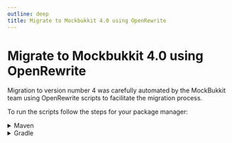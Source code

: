 ```yaml
---
outline: deep
title: Migrate to Mockbukkit 4.0 using OpenRewrite
---
```


# Migrate to Mockbukkit 4.0 using OpenRewrite

Migration to version number 4 was carefully automated by the MockBukkit team using OpenRewrite scripts to
facilitate the migration process.

To run the scripts follow the steps for your package manager:

<details>
    <summary>Maven</summary>

    ```bash
    mvn org.openrewrite.maven:rewrite-maven-plugin:run \
        # TODO: Create command to migrate
    ```

</details>

<details>
    <summary>Gradle</summary>

    ```bash
    gradle rewriteRun \
        # TODO: Create command to migrate
    ```

</details>